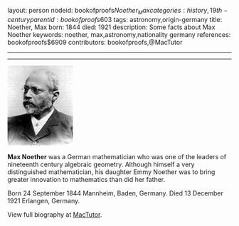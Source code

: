 layout: person
nodeid: bookofproofs$Noether_Max
categories: history,19th-century
parentid: bookofproofs$603
tags: astronomy,origin-germany
title: Noether, Max
born: 1844
died: 1921
description: Some facts about Max Noether
keywords: noether, max,astronomy,nationality germany
references: bookofproofs$6909
contributors: bookofproofs,@MacTutor

---


---

![Noether_Max.jpg](https://github.com/bookofproofs/bookofproofs.github.io/blob/main/_sources/_assets/images/portraits/Noether_Max.jpg?raw=true)

**Max Noether** was a German mathematician who was one of the leaders of nineteenth century algebraic geometry. Although himself a very distinguished mathematician, his daughter Emmy Noether was to bring greater innovation to mathematics than did her father.

Born 24 September 1844 Mannheim, Baden, Germany. Died 13 December 1921 Erlangen, Germany.


View full biography at [MacTutor](https://mathshistory.st-andrews.ac.uk/Biographies/Noether_Max/).